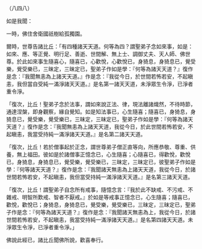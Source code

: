 （八四八）

如是我聞：

一時，佛住舍衛國祇樹給孤獨園。

爾時，世尊告諸比丘：「有四種諸天天道。何等為四？謂聖弟子念如來事，如是：如來、應、等正覺、明行足、善逝、世間解、無上士、調御丈夫、天人師、佛世尊。於此如來事生隨喜心，隨喜已，心歡悅，心歡悅已，身猗息，身猗息已，覺受樂，覺受樂已，三昧定，三昧定已，聖弟子作如是學：『何等為諸天天道？』復作是念：『我聞無恚為上諸天天道。』作是念：『我從今日，於世間若怖若安，不起瞋恚，我但當自受純一滿淨諸天天道。』是名第一諸天天道，未淨眾生令淨，已淨者重令淨。

「復次，比丘！聖弟子念於法事，謂如來說正法、律，現法離諸熾然，不待時節，通達涅槃，即身觀察，緣自覺知。如是知法事已，心生隨喜；隨喜已，身猗息，身猗息已，覺受樂，覺受樂已，三昧定，三昧定已，聖弟子作如是學：『何等為諸天天道？』復作是念：『我聞無恚為上諸天天道，我從今日，於此世間若怖若安，不起瞋恚，我當受持純一滿淨諸天天道。』是名第二諸天天道。

「復次，比丘！若於僧事起於正念，謂世尊弟子僧正直等向，所應恭敬、尊重、供養，無上福田。彼如是於諸僧事正憶念已，心生隨喜；心隨喜已，得歡悅，歡悅已，身猗息，身猗息已，覺受樂，覺受樂已，三昧定，三昧定已，彼聖弟子作如是學：『何等諸天天道？』復作是念：『我聞諸天無恚為上諸天天道，我從今日，於諸世間若怖若安，不起瞋恚，我但當受持純一滿淨諸天天道。』是名第三諸天天道。

「復次，比丘！謂聖弟子自念所有戒事，隨憶念言：『我於此不缺戒、不污戒、不雜戒、明智所歎戒、智者不厭戒。』於如是等戒事正憶念已，心生隨喜；隨喜已，歡悅，歡悅已；身猗息，身猗息已，覺受樂，覺受樂已，三昧定，三昧定已，聖弟子作是念：『何等為諸天天道？』復作是念：『我聞諸天無恚為上，我從今日，於諸世間若怖若安，不起瞋恚，我當受持純一滿淨諸天天道。』是名第四諸天天道。未淨眾生令淨，已淨者重令淨。」

佛說此經已，諸比丘聞佛所說，歡喜奉行。




